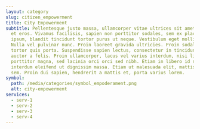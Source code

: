 ```yaml
---
layout: category
slug: citizen_empowerment
title: City Empowerment
subtitle: Pellentesque justo massa, ullamcorper vitae ultrices sit amet, rhoncus
  et eros. Vivamus facilisis, sapien non porttitor sodales, sem ex placerat
  ipsum, blandit tincidunt tortor purus ut neque. Vestibulum eget mollis dui.
  Nulla vel pulvinar nunc. Proin laoreet gravida ultricies. Proin sodales congue
  tortor quis porta. Suspendisse sapien lectus, consectetur in tincidunt quis,
  auctor a felis. Proin ullamcorper, lacus vel varius interdum, nisi libero
  porttitor magna, sed lacinia orci orci sed nibh. Etiam in libero id nisl
  interdum eleifend ut dignissim massa. Etiam ut malesuada elit, mattis accumsan
  sem. Proin dui sapien, hendrerit a mattis et, porta varius lorem.
symbol:
  path: /media/categories/symbol_empoderament.png
  alt: city-empowerment
services:
  - serv-1
  - serv-2
  - serv-3
  - serv-4
---
```

